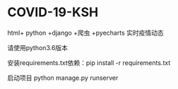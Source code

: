 # COVID-19-KSH
html+ python +django +爬虫 +pyecharts 实时疫情动态

请使用python3.6版本

安装requirements.txt依赖：pip install -r requirements.txt

启动项目 python manage.py runserver

